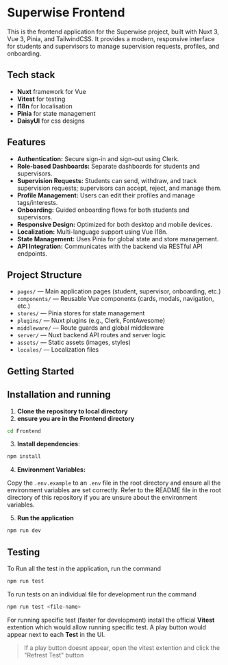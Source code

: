 # Superwise Frontend

This is the frontend application for the Superwise project, built with Nuxt 3, Vue 3, Pinia, and TailwindCSS. It provides a modern, responsive interface for students and supervisors to manage supervision requests, profiles, and onboarding.


## Tech stack
- **Nuxt** framework for Vue
- **Vitest** for testing
- **I18n** for localisation
- **Pinia** for state management
- **DaisyUI** for css designs

## Features

- **Authentication:** Secure sign-in and sign-out using Clerk.
- **Role-based Dashboards:** Separate dashboards for students and supervisors.
- **Supervision Requests:** Students can send, withdraw, and track supervision requests; supervisors can accept, reject, and manage them.
- **Profile Management:** Users can edit their profiles and manage tags/interests.
- **Onboarding:** Guided onboarding flows for both students and supervisors.
- **Responsive Design:** Optimized for both desktop and mobile devices.
- **Localization:** Multi-language support using Vue I18n.
- **State Management:** Uses Pinia for global state and store management.
- **API Integration:** Communicates with the backend via RESTful API endpoints.

## Project Structure

- `pages/` — Main application pages (student, supervisor, onboarding, etc.)
- `components/` — Reusable Vue components (cards, modals, navigation, etc.)
- `stores/` — Pinia stores for state management
- `plugins/` — Nuxt plugins (e.g., Clerk, FontAwesome)
- `middleware/` — Route guards and global middleware
- `server/` — Nuxt backend API routes and server logic
- `assets/` — Static assets (images, styles)
- `locales/` — Localization files

## Getting Started

## Installation and running

1. **Clone the repository to local directory**
2. **ensure you are in the Frontend directory**

```bash
cd Frontend
```

3. **Install dependencies**:

```bash
npm install
```

4. **Environment Variables:**

Copy the `.env.example` to an `.env` file in the root directory and ensure all the environment variables are set correctly. Refer to the README file in the root directory of this repository if you are unsure about the environment variables.

5. **Run the application**
```bash
npm run dev
```

## Testing
To Run all the test in the application, run the command
```bash
npm run test
```

To run tests on an individual file for development run the command
```bash
npm run test <file-name>
```
For running specific test (faster for development) install the official **Vitest** extention which would allow running specific test. A play button would appear next to each **Test** in the UI.

>If a play button doesnt appear, open the vitest extention and click the "Refrest Test" button

